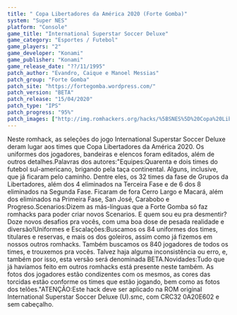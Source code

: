 ```yaml
---
title: " Copa Libertadores da América 2020 (Forte Gomba)"
system: "Super NES"
platform: "Console"
game_title: "International Superstar Soccer Deluxe"
game_category: "Esportes / Futebol"
game_players: "2"
game_developer: "Konami"
game_publisher: "Konami"
game_release_date: "??/11/1995"
patch_author: "Evandro, Caique e Manoel Messias"
patch_group: "Forte Gomba"
patch_site: "https://fortegomba.wordpress.com/"
patch_version: "BETA"
patch_release: "15/04/2020"
patch_type: "IPS"
patch_progress: "95%"
patch_images: ["http://img.romhackers.org/hacks/%5BSNES%5D%20Copa%20Libertadores%20da%20America%202020%20-%20Forte%20Gomba%20-%201.png","http://img.romhackers.org/hacks/%5BSNES%5D%20Copa%20Libertadores%20da%20America%202020%20-%20Forte%20Gomba%20-%202.png","http://img.romhackers.org/hacks/%5BSNES%5D%20Copa%20Libertadores%20da%20America%202020%20-%20Forte%20Gomba%20-%203.png"]
---
```

Neste romhack, as seleções do jogo International Superstar Soccer Deluxe deram lugar aos times que Copa Libertadores da América 2020. Os uniformes dos jogadores, bandeiras e elencos foram editados, além de outros detalhes.Palavras dos autores:"Equipes:Quarenta e dois times do futebol sul-americano, brigando pela taça continental. Alguns, inclusive, que já ficaram pelo caminho. Dentre eles, os 32 times da fase de Grupos da Libertadores, além dos 4 eliminados na Terceira Fase e de 6 dos 8 eliminados na Segunda Fase. Ficaram de fora Cerro Largo e Macará, além dos eliminados na Primeira Fase, San José, Carabobo e Progreso.Scenarios:Dizem as más-línguas que a Forte Gomba só faz romhacks para poder criar novos Scenarios. E quem sou eu pra desmentir? Doze novos desafios pra vocês, com uma boa dose de pesada realidade e diversão!Uniformes e Escalações:Buscamos os 84 uniformes dos times, titulares e reservas, e mais os dos goleiros, assim como já fizemos em nossos outros romhacks. Também buscamos os 840 jogadores de todos os times, e trouxemos pra vocês. Talvez haja alguma inconsistência ou erro, e, também por isso, esta versão será denominada BETA.Novidades:Tudo que já havíamos feito em outros romhacks está presente neste também. As fotos dos jogadores estão condizentes com os mesmos, as cores das torcidas estão conforme os times que estão jogando, bem como as fotos dos telões."ATENÇÃO:Este hack deve ser aplicado na ROM original International Superstar Soccer Deluxe (U).smc, com CRC32 0A20E602 e sem cabeçalho.